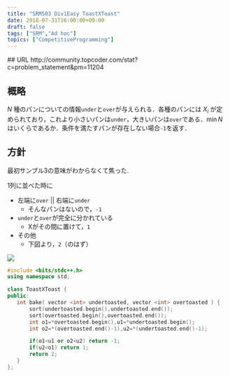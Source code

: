 ```yaml
---
title: "SRM503 Div1Easy ToastXToast"
date: 2018-07-31T16:00:00+09:00
draft: false
tags: ["SRM","Ad hoc"]
topics: ["CompetitiveProgramming"]
---
```

<p><!--more--></p>
## URL
http://community.topcoder.com/stat?c=problem_statement&pm=11204

## 概略
$N$ 種のパンについての情報`under`と`over`が与えられる．各種のパンには $X_i$ が定められており，これより小さいパンは`under`，大きいパンは`over`である．$\min N$ はいくらであるか．条件を満たすパンが存在しない場合`-1`を返す．

## 方針
最初サンプル3の意味がわからなくて焦った.

1列に並べた時に

- 左端に`over` || 右端に`under`
    - そんなパンはないので，`-1`
- `under`と`over`が完全に分かれている
    - Xがその間に置けて，`1`
- その他
    - 下図より，`2`（のはず）

![][toast]

```cpp
#include <bits/stdc++.h>
using namespace std;

class ToastXToast {
public:
   int bake( vector <int> undertoasted, vector <int> overtoasted ) {
       sort(undertoasted.begin(),undertoasted.end());
       sort(overtoasted.begin(),overtoasted.end());
       int o1=*overtoasted.begin(),u1=*undertoasted.begin();
       int o2=*(overtoasted.end()-1),u2=*(undertoasted.end()-1);

       if(o1<u1 or o2<u2) return -1;
       if(u2<o1) return 1;
       return 2;
   }
};
```

[toast]: ../images/toast.png
